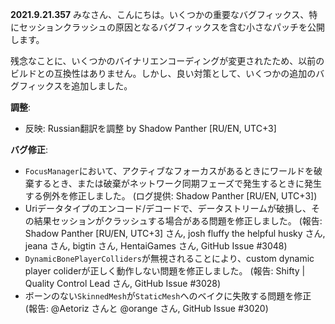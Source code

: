 **2021.9.21.357**
みなさん、こんにちは。いくつかの重要なバグフィックス、特にセッションクラッシュの原因となるバグフィックスを含む小さなパッチを公開します。

残念なことに、いくつかのバイナリエンコーディングが変更されたため、以前のビルドとの互換性はありません。しかし、良い対策として、いくつかの追加のバグフィックスを追加しました。

**調整**:
- 反映: Russian翻訳を調整 by Shadow Panther [RU/EN, UTC+3] 

**バグ修正**:
- `FocusManager`において、アクティブなフォーカスがあるときにワールドを破棄するとき、または破棄がネットワーク同期フェーズで発生するときに発生する例外を修正しました。 (ログ提供: Shadow Panther [RU/EN, UTC+3])
- Uriデータタイプのエンコード/デコードで、データストリームが破損し、その結果セッションがクラッシュする場合がある問題を修正しました。 (報告: Shadow Panther [RU/EN, UTC+3] さん, josh fluffy the helpful husky さん, jeana さん, bigtin さん, HentaiGames さん, GitHub Issue #3048)
- `DynamicBonePlayerColliders`が無視されることにより、custom dynamic player coliderが正しく動作しない問題を修正しました。 (報告: Shifty | Quality Control Lead さん, GitHub Issue #3028)
- ボーンのない`SkinnedMesh`が`StaticMesh`へのベイクに失敗する問題を修正 (報告: @Aetoriz さんと @orange さん, GitHub Issue #3020)